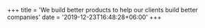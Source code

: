 +++
title = 'We build better <span>products</span> to help our clients build better <span>companies</span>'
date = '2019-12-23T16:48:28+06:00'
+++

